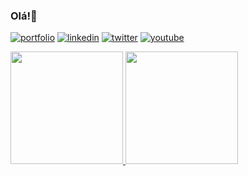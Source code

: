### Olá!👋
 [![portfolio](https://img.shields.io/badge/my_portfolio-000?style=for-the-badge&logo=ko-fi&logoColor=white)](https://katherinempeterson.com/)
 [![linkedin](https://img.shields.io/badge/linkedin-0A66C2?style=for-the-badge&logo=linkedin&logoColor=white)](https://www.linkedin.com/)
 [![twitter](https://img.shields.io/badge/twitter-1DA1F2?style=for-the-badge&logo=twitter&logoColor=white)](https://twitter.com/)
 [![youtube](https://img.shields.io/badge/instagram-1DA1F2?style=for-the-badge&logo=instagram&logoColor=white)](https://youtube.com/)
 
<div align="start">
  <a href="https://github.com/Breno-santana">
  <img height="180em" src="https://github-readme-stats.vercel.app/api?username=Breno-santana&show_icons=true&theme=dark&include_all_commits=true&count_private=true"/>
  <img height="180em" src="https://github-readme-stats.vercel.app/api/top-langs/?username=Breno-santana&layout=compact&langs_count=7&theme=dark"/>
</div>
